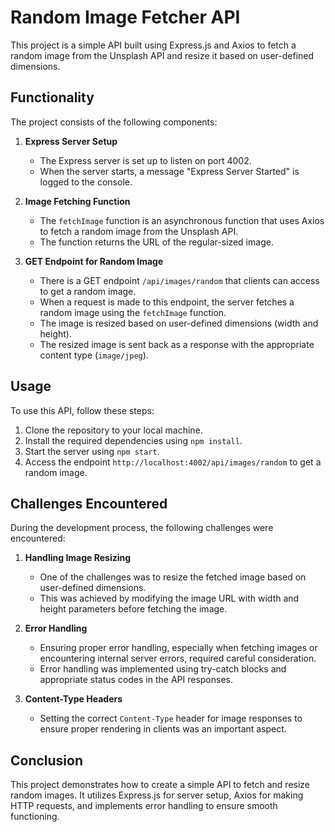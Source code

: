 # Random Image Fetcher API

This project is a simple API built using Express.js and Axios to fetch a random image from the Unsplash API and resize it based on user-defined dimensions.

## Functionality

The project consists of the following components:

1. **Express Server Setup**
   - The Express server is set up to listen on port 4002.
   - When the server starts, a message "Express Server Started" is logged to the console.

2. **Image Fetching Function**
   - The `fetchImage` function is an asynchronous function that uses Axios to fetch a random image from the Unsplash API.
   - The function returns the URL of the regular-sized image.

3. **GET Endpoint for Random Image**
   - There is a GET endpoint `/api/images/random` that clients can access to get a random image.
   - When a request is made to this endpoint, the server fetches a random image using the `fetchImage` function.
   - The image is resized based on user-defined dimensions (width and height).
   - The resized image is sent back as a response with the appropriate content type (`image/jpeg`).

## Usage

To use this API, follow these steps:

1. Clone the repository to your local machine.
2. Install the required dependencies using `npm install`.
3. Start the server using `npm start`.
4. Access the endpoint `http://localhost:4002/api/images/random` to get a random image.

## Challenges Encountered

During the development process, the following challenges were encountered:

1. **Handling Image Resizing**
   - One of the challenges was to resize the fetched image based on user-defined dimensions.
   - This was achieved by modifying the image URL with width and height parameters before fetching the image.

2. **Error Handling**
   - Ensuring proper error handling, especially when fetching images or encountering internal server errors, required careful consideration.
   - Error handling was implemented using try-catch blocks and appropriate status codes in the API responses.

3. **Content-Type Headers**
   - Setting the correct `Content-Type` header for image responses to ensure proper rendering in clients was an important aspect.

## Conclusion

This project demonstrates how to create a simple API to fetch and resize random images. It utilizes Express.js for server setup, Axios for making HTTP requests, and implements error handling to ensure smooth functioning.
